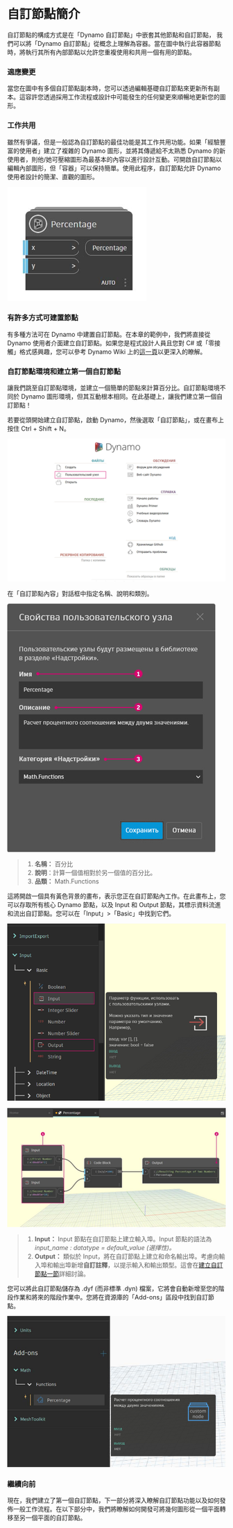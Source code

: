# 自訂節點簡介

自訂節點的構成方式是在「Dynamo 自訂節點」中嵌套其他節點和自訂節點， 我們可以將「Dynamo 自訂節點」從概念上理解為容器。當在圖中執行此容器節點時，將執行其所有內部節點以允許您重複使用和共用一個有用的節點。

### 適應變更

當您在圖中有多個自訂節點副本時，您可以透過編輯基礎自訂節點來更新所有副本。這容許您透過採用工作流程或設計中可能發生的任何變更來順暢地更新您的圖形。

### 工作共用

雖然有爭議，但是一般認為自訂節點的最佳功能是其工作共用功能。如果「經驗豐富的使用者」建立了複雜的 Dynamo 圖形，並將其傳遞給不太熟悉 Dynamo 的新使用者，則他/她可壓縮圖形為最基本的內容以進行設計互動。可開啟自訂節點以編輯內部圖形，但「容器」可以保持簡單。使用此程序，自訂節點允許 Dynamo 使用者設計的簡潔、直觀的圖形。

![](<../images/6-1/1/custom node intro - work sharing 01.jpg>)

### 有許多方式可建置節點

有多種方法可在 Dynamo 中建置自訂節點。在本章的範例中，我們將直接從 Dynamo 使用者介面建立自訂節點。如果您是程式設計人員且您對 C# 或「零接觸」格式感興趣，您可以參考 Dynamo Wiki 上的[這一頁](https://github.com/DynamoDS/Dynamo/wiki/How-To-Create-Your-Own-Nodes)以更深入的瞭解。

### 自訂節點環境和建立第一個自訂節點

讓我們跳至自訂節點環境，並建立一個簡單的節點來計算百分比。自訂節點環境不同於 Dynamo 圖形環境，但其互動根本相同。在此基礎上，讓我們建立第一個自訂節點！

若要從頭開始建立自訂節點，啟動 Dynamo，然後選取「自訂節點」，或在畫布上按住 Ctrl + Shift + N。

![](<../images/6-1/1/custom node intro - custom node environment 01.jpg>)

在「自訂節點內容」對話框中指定名稱、說明和類別。

![](<../images/6-1/1/custom node intro - custom node environment 02.jpg>)

> 1. **名稱：** 百分比
> 2. **說明**：計算一個值相對於另一個值的百分比。
> 3. **品類：** Math.Functions

這將開啟一個具有黃色背景的畫布，表示您正在自訂節點內工作。在此畫布上，您可以存取所有核心 Dynamo 節點，以及 Input 和 Output 節點，其標示資料流進和流出自訂節點。您可以在「Input」>「Basic」中找到它們。

![](<../images/6-1/1/custom node intro - custom node environment 03.jpg>)

![](<../images/6-1/1/custom node intro - custom node environment 04.jpg>)

> 1. **Input：** Input 節點在自訂節點上建立輸入埠。Input 節點的語法為 _input\_name : datatype = default\_value (選擇性)。_
> 2. **Output：** 類似於 Input，將在自訂節點上建立和命名輸出埠。考慮向輸入埠和輸出埠新增**自訂註釋**，以提示輸入和輸出類型。這會在[建立自訂節點一節](2-creating.md)詳細討論。

您可以將此自訂節點儲存為 .dyf (而非標準 .dyn) 檔案，它將會自動新增至您的階段作業和將來的階段作業中。您將在資源庫的「Add-ons」區段中找到自訂節點。

![](<../images/6-1/1/custom node intro - custom node environment 05.jpg>)

### 繼續向前

現在，我們建立了第一個自訂節點，下一部分將深入瞭解自訂節點功能以及如何發佈一般工作流程。在以下部分中，我們將瞭解如何開發可將幾何圖形從一個平面轉移至另一個平面的自訂節點。
